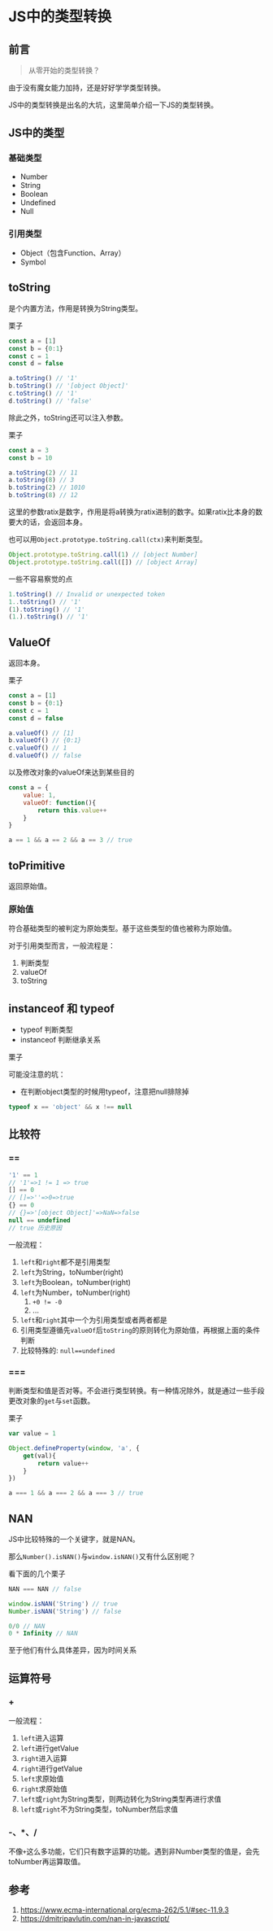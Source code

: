 # JS中的类型转换


<!--more-->

## 前言

> 从零开始的类型转换？

由于没有魔女能力加持，还是好好学学类型转换。

JS中的类型转换是出名的大坑，这里简单介绍一下JS的类型转换。

## JS中的类型

### 基础类型

- Number
- String
- Boolean
- Undefined
- Null

### 引用类型

- Object（包含Function、Array）
- Symbol

## toString

是个内置方法，作用是转换为String类型。

栗子

```js
const a = [1]
const b = {0:1}
const c = 1
const d = false

a.toString() // '1'
b.toString() // '[object Object]'
c.toString() // '1'
d.toString() // 'false'
```

除此之外，toString还可以注入参数。

栗子

```js
const a = 3
const b = 10

a.toString(2) // 11
a.toString(8) // 3
b.toString(2) // 1010
b.toString(8) // 12
```

这里的参数ratix是数字，作用是将a转换为ratix进制的数字。如果ratix比本身的数要大的话，会返回本身。

也可以用`Object.prototype.toString.call(ctx)`来判断类型。

```js
Object.prototype.toString.call(1) // [object Number]
Object.prototype.toString.call([]) // [object Array]
```

一些不容易察觉的点

```js
1.toString() // Invalid or unexpected token
1..toString() // '1'
(1).toString() // '1'
(1.).toString() // '1'
```

## ValueOf

返回本身。

栗子

```js
const a = [1]
const b = {0:1}
const c = 1
const d = false

a.valueOf() // [1]
b.valueOf() // {0:1}
c.valueOf() // 1
d.valueOf() // false
```

以及修改对象的valueOf来达到某些目的

```js
const a = {
    value: 1,
    valueOf: function(){
        return this.value++
    }
}

a == 1 && a == 2 && a == 3 // true
```

## toPrimitive

返回原始值。

### 原始值

符合基础类型的被判定为原始类型。基于这些类型的值也被称为原始值。

对于引用类型而言，一般流程是：

1. 判断类型
2. valueOf
3. toString

## instanceof 和 typeof

- typeof 判断类型
- instanceof 判断继承关系

栗子

可能没注意的坑：

- 在判断object类型的时候用typeof，注意把null排除掉

```js
typeof x == 'object' && x !== null
```

## 比较符

### ==

```js
'1' == 1
// '1'=>1 != 1 => true
[] == 0
// []=>''=>0=>true
{} == 0
// {}=>'[object Object]'=>NaN=>false
null == undefined
// true 历史原因
```

一般流程：

1. `left`和`right`都不是引用类型
2. `left`为String，toNumber(right)
3. `left`为Boolean，toNumber(right)
4. `left`为Number，toNumber(right)
   1. `+0 != -0`
   2. ...
5. `left`和`right`其中一个为引用类型或者两者都是
6. 引用类型遵循先`valueOf`后`toString`的原则转化为原始值，再根据上面的条件判断
7. 比较特殊的: `null==undefined`

### ===

判断类型和值是否对等。不会进行类型转换。有一种情况除外，就是通过一些手段更改对象的`get`与`set`函数。

栗子

```js
var value = 1

Object.defineProperty(window, 'a', {
    get(val){
        return value++
    }
})

a === 1 && a === 2 && a === 3 // true
```

## NAN

JS中比较特殊的一个关键字，就是NAN。

那么`Number().isNAN()`与`window.isNAN()`又有什么区别呢？

看下面的几个栗子

```js
NAN === NAN // false

window.isNAN('String') // true
Number.isNAN('String') // false

0/0 // NAN
0 * Infinity // NAN
```

至于他们有什么具体差异，因为时间关系

## 运算符号

### +

一般流程：

1. `left`进入运算
2. `left`进行getValue
3. `right`进入运算
4. `right`进行getValue
5. `left`求原始值
6. `right`求原始值
7. `left`或`right`为String类型，则两边转化为String类型再进行求值
8. `left`或`right`不为String类型，toNumber然后求值

### -、*、/

不像`+`这么多功能，它们只有数字运算的功能。遇到非Number类型的值是，会先toNumber再运算取值。

## 参考

1. <https://www.ecma-international.org/ecma-262/5.1/#sec-11.9.3>
2. <https://dmitripavlutin.com/nan-in-javascript/>

